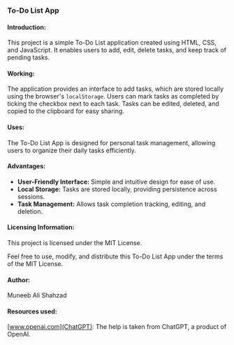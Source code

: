 ### To-Do List App

#### Introduction:
This project is a simple To-Do List application created using HTML, CSS, and JavaScript. It enables users to add, edit, delete tasks, and keep track of pending tasks.

#### Working:
The application provides an interface to add tasks, which are stored locally using the browser's `localStorage`. Users can mark tasks as completed by ticking the checkbox next to each task. Tasks can be edited, deleted, and copied to the clipboard for easy sharing.

#### Uses:
The To-Do List App is designed for personal task management, allowing users to organize their daily tasks efficiently.

#### Advantages:
- **User-Friendly Interface:** Simple and intuitive design for ease of use.
- **Local Storage:** Tasks are stored locally, providing persistence across sessions.
- **Task Management:** Allows task completion tracking, editing, and deletion.

#### Licensing Information:
This project is licensed under the MIT License.

Feel free to use, modify, and distribute this To-Do List App under the terms of the MIT License.

#### Author:
Muneeb Ali Shahzad

#### Resources used:
[www.openai.com](ChatGPT): The help is taken from ChatGPT, a product of OpenAI.
